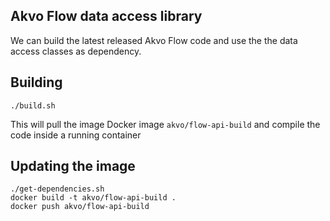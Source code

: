 ## Akvo Flow data access library


We can build the latest released Akvo Flow code and use the
the data access classes as dependency.


## Building

    ./build.sh

This will pull the image Docker image `akvo/flow-api-build`
and compile the code inside a running container

## Updating the image

    ./get-dependencies.sh
    docker build -t akvo/flow-api-build .
    docker push akvo/flow-api-build
